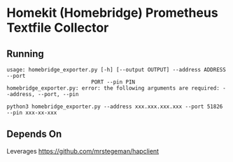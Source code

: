 # Homekit (Homebridge) Prometheus Textfile Collector

## Running

```
usage: homebridge_exporter.py [-h] [--output OUTPUT] --address ADDRESS --port
                           PORT --pin PIN
homebridge_exporter.py: error: the following arguments are required: --address, --port, --pin
```

```
python3 homebridge_exporter.py --address xxx.xxx.xxx.xxx --port 51826 --pin xxx-xx-xxx
```

## Depends On

Leverages https://github.com/mrstegeman/hapclient